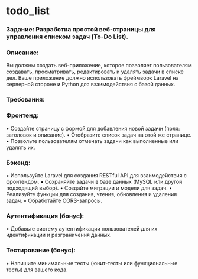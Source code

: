 # todo_list

### Задание: Разработка простой веб-страницы для управления списком задач (To-Do List).

### Описание: 
Вы должны создать веб-приложение, которое позволяет пользователям создавать, просматривать, редактировать и удалять задачи в списке дел. Ваше приложение должно использовать фреймворк Laravel на серверной стороне и Python для взаимодействия с базой данных.

### Требования:

### Фронтенд:
•	Создайте страницу с формой для добавления новой задачи (поля: заголовок и описание).
•	Отобразите список задач на этой же странице.
•	Позвольте пользователям отмечать задачи как выполненные или удалять их.

### Бэкенд:
•	Используйте Laravel для создания RESTful API для взаимодействия с фронтендом.
•	Сохраняйте задачи в базе данных (MySQL или другой подходящий выбор).
•	Создайте миграции и модели для задач.
•	Реализуйте функции для создания, чтения, обновления и удаления задач.
•	Обработайте CORS-запросы.

### Аутентификация (бонус):
•	Добавьте систему аутентификации пользователей для их идентификации и разграничения данных.

### Тестирование (бонус):
•	Напишите минимальные тесты (юнит-тесты или функциональные тесты) для вашего кода.
